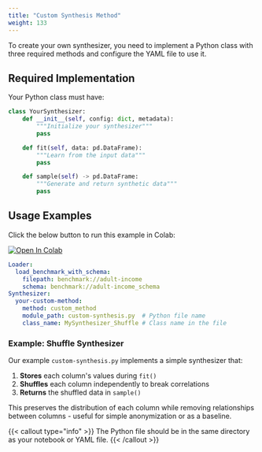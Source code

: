 ```yaml
---
title: "Custom Synthesis Method"
weight: 133
---
```


To create your own synthesizer, you need to implement a Python class with three required methods and configure the YAML file to use it.

## Required Implementation

Your Python class must have:

```python
class YourSynthesizer:
    def __init__(self, config: dict, metadata):
        """Initialize your synthesizer"""
        pass

    def fit(self, data: pd.DataFrame):
        """Learn from the input data"""
        pass

    def sample(self) -> pd.DataFrame:
        """Generate and return synthetic data"""
        pass
```

## Usage Examples

Click the below button to run this example in Colab:

[![Open In Colab](https://colab.research.google.com/assets/colab-badge.svg)](https://colab.research.google.com/github/nics-tw/petsard/blob/main/demo/petsard-yaml/synthesizer-yaml/custom-synthesis.ipynb)

```yaml
Loader:
  load_benchmark_with_schema:
    filepath: benchmark://adult-income
    schema: benchmark://adult-income_schema
Synthesizer:
  your-custom-method:
    method: custom_method
    module_path: custom-synthesis.py  # Python file name
    class_name: MySynthesizer_Shuffle # Class name in the file
```

### Example: Shuffle Synthesizer

Our example `custom-synthesis.py` implements a simple synthesizer that:
1. **Stores** each column's values during `fit()`
2. **Shuffles** each column independently to break correlations
3. **Returns** the shuffled data in `sample()`

This preserves the distribution of each column while removing relationships between columns - useful for simple anonymization or as a baseline.

{{< callout type="info" >}}
The Python file should be in the same directory as your notebook or YAML file.
{{< /callout >}}